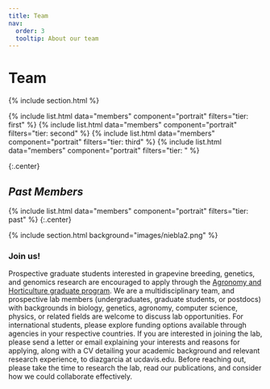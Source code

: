 ```yaml
---
title: Team
nav:
  order: 3
  tooltip: About our team
---
```


# <i class="fas fa-users"></i>Team

{% include section.html %}

{% include list.html data="members" component="portrait" filters="tier: first" %}
{% include list.html data="members" component="portrait" filters="tier: second" %}
{% include list.html data="members" component="portrait" filters="tier: third" %}
{% include list.html data="members" component="portrait" filters="tier: " %}


{:.center}

## *Past Members*
{% include list.html data="members" component="portrait" filters="tier: past" %}
{:.center}


{% include section.html background="images/niebla2.png" %}

### Join us!
Prospective graduate students interested in grapevine breeding, genetics, and genomics research are encouraged to apply through the [Agronomy and Horticulture graduate program](https://ggha.ucdavis.edu). We are a multidisciplinary team, and prospective lab members (undergraduates, graduate students, or postdocs) with backgrounds in biology, genetics, agronomy, computer science, physics, or related fields are welcome to discuss lab opportunities. For international students, please explore funding options available through agencies in your respective countries. If you are interested in joining the lab, please send a letter or email explaining your interests and reasons for applying, along with a CV detailing your academic background and relevant research experience, to diazgarcia at ucdavis.edu. Before reaching out, please take the time to research the lab, read our publications, and consider how we could collaborate effectively.
